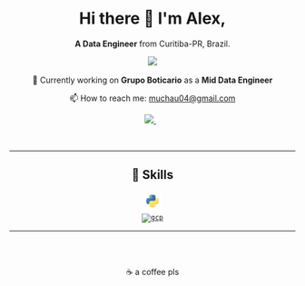 <h1 align='center'>
  Hi there 👋 I'm Alex,
</h1>

<p align='center'>
  <strong>A Data Engineer</strong> from Curitiba-PR, Brazil.
</p>

<p align="center">
  <a href="#"><img src="https://github-readme-stats.vercel.app/api?username=alexmuchau&show_icons=true&count_private=true"></a>
</p>

<p align='center'>
  🔭 Currently working on <strong>Grupo Boticario</strong> as a <strong>Mid Data Engineer</strong> 
</p>

<p align='center'>
  📫 How to reach me: <a href='mailto:muchau04@gmail.com'>muchau04@gmail.com</a>
</p>

<p align='center'>
  
  <a href="https://www.linkedin.com/in/alexmuchau/">
    <img src="https://img.shields.io/badge/linkedin-%230077B5.svg?&style=for-the-badge&logo=linkedin&logoColor=white" />
  </a>&nbsp;&nbsp;
  
</p>
<br/>

----


<div align='center'>
  <h2>
    <strong>🚀 Skills</strong>
  </h2>
  
  <code ><img height="32" src="https://raw.githubusercontent.com/github/explore/80688e429a7d4ef2fca1e82350fe8e3517d3494d/topics/python/python.png" alt="Python"/></code>
  <code ><a href="https://cloud.google.com" target="_blank" rel="noreferrer"> <img height="32" width="32" src="https://www.vectorlogo.zone/logos/google_cloud/google_cloud-icon.svg" alt="gcp" width="40" height="40"/> </a></code>
</div>

---

<br/>
<br/>

<p align='center'>
  ☕ a coffee pls
</p>

